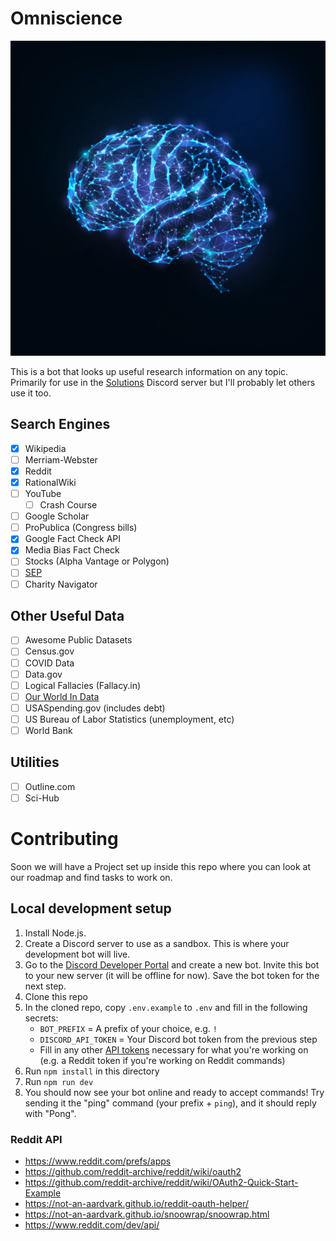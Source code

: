 # Omniscience

![Omniscience Logo](./logo.jpg)

This is a bot that looks up useful research information on any topic. Primarily for use in the [Solutions](https://medium.com/solutions) Discord server but I'll probably let others use it too.

## Search Engines

- [x] Wikipedia
- [ ] Merriam-Webster
- [x] Reddit
- [x] RationalWiki
- [ ] YouTube
  - [ ] Crash Course
- [ ] Google Scholar
- [ ] ProPublica (Congress bills)
- [x] Google Fact Check API
- [x] Media Bias Fact Check
- [ ] Stocks (Alpha Vantage or Polygon)
- [ ] [SEP](https://github.com/AFFogarty/SEP-Bot/blob/master/reddit-bot/sep/sep_search_result.py#L25)
- [ ] Charity Navigator

## Other Useful Data

- [ ] Awesome Public Datasets
- [ ] Census.gov
- [ ] COVID Data
- [ ] Data.gov
- [ ] Logical Fallacies (Fallacy.in)
- [ ] [Our World In Data](https://github.com/owid)
- [ ] USASpending.gov (includes debt)
- [ ] US Bureau of Labor Statistics (unemployment, etc)
- [ ] World Bank

## Utilities

- [ ] Outline.com
- [ ] Sci-Hub

# Contributing

Soon we will have a Project set up inside this repo where you can look at our roadmap and find tasks to work on.

## Local development setup

1. Install Node.js.
2. Create a Discord server to use as a sandbox. This is where your development bot will live.
3. Go to the [Discord Developer Portal](https://discord.com/developers/applications) and create a new bot. Invite this bot to your new server (it will be offline for now). Save the bot token for the next step.
4. Clone this repo
5. In the cloned repo, copy  `.env.example` to `.env` and fill in the following secrets:
    - `BOT_PREFIX` = A prefix of your choice, e.g. `!`
    - `DISCORD_API_TOKEN` = Your Discord bot token from the previous step
    - Fill in any other [API tokens](.env.example) necessary for what you're working on (e.g. a Reddit token if you're working on Reddit commands)
4. Run `npm install` in this directory
5. Run `npm run dev`
6. You should now see your bot online and ready to accept commands! Try sending it the "ping" command (your prefix + `ping`), and it should reply with "Pong".

### Reddit API
- https://www.reddit.com/prefs/apps
- https://github.com/reddit-archive/reddit/wiki/oauth2
- https://github.com/reddit-archive/reddit/wiki/OAuth2-Quick-Start-Example
- https://not-an-aardvark.github.io/reddit-oauth-helper/
- https://not-an-aardvark.github.io/snoowrap/snoowrap.html
- https://www.reddit.com/dev/api/
